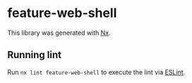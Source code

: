 # feature-web-shell

This library was generated with [Nx](https://nx.dev).


## Running lint

Run `nx lint feature-web-shell` to execute the lint via [ESLint](https://eslint.org/).

